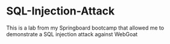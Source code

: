 # SQL-Injection-Attack
This is a lab from my Springboard bootcamp that allowed me to demonstrate a SQL injection attack against WebGoat
